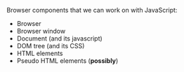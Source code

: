 Browser components that we can work on with JavaScript:

* Browser
* Browser window
* Document (and its javascript)
* DOM tree (and its CSS)
* HTML elements
* Pseudo HTML elements (**possibly**)
